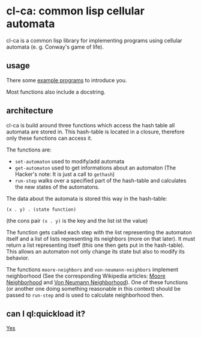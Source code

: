 # cl-ca: common lisp cellular automata

cl-ca is a common lisp library for implementing programs using cellular
automata (e. g. Conway's game of life).

## usage
There some [example programs](./examples) to introduce you.

Most functions also include a docstring.

## architecture
cl-ca is build around three functions which access the hash table all automata are stored in. This hash-table is located in a closure, therefore only these
functions can access it.

The functions are:

* `set-automaton` used to modify/add automata
* `get-automaton` used to get informations about an automaton
	(The Hacker's note: It is just a call to `gethash`)
* `run-step` walks over a specified part of the hash-table and calculates the new states of the automatons.

The data about the automata is stored this way in the hash-table:

	(x . y) . (state function)

(the cons pair `(x . y)` is the key and the list ist the value)

The function gets called each step with the list representing the automaton
itself and a list of lists representing its neighbors (more on that later).
It must return a list representing itself (this one then gets put in the hash-table). This allows an automaton not only change its state but also to modify its behavior.

The functions `moore-neighbors` and `von-neumann-neighbors` implement neighborhood (See the corresponding Wikipedia articles: [Moore Neighborhood](https://en.wikipedia.org/wiki/Moore_neighborhood) and [Von Neumann Neighborhood](https://en.wikipedia.org/wiki/Von_Neumann_neighborhood)). One of these functions (or another one doing something reasonable in this context) should be passed to `run-step` and is used to calculate neighborhood then.

## can I ql:quickload it?
[Yes](https://github.com/quicklisp/quicklisp-projects/tree/master/projects/cl-ca)
